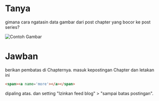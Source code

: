 # Tanya 

 gimana cara ngatasin data gambar dari post chapter yang bocor ke post series? 
 
  ![Contoh Gambar](https://blogger.googleusercontent.com/img/b/R29vZ2xl/AVvXsEirttulL_21ohDcfnqRdjflgG2Da1SWOddwZ_voKI3uo8i893jF5p8Pk7UpX3rri8TNRRYQGU8I2Js3CwzOVma2zuFqt1_3vQTaSLRaKZREapuRpPk-Lkzz1MrBgw-pNmCNw213GB6kQff6CNl7PR_KRWfWKVXgft7CQe3TyuSkW-1z35NF17DOSp0eCEU/s1600/image.png)
 
# Jawban

berikan pembatas di Chapternya.
masuk kepostingan Chapter dan letakan ini
```html
<span><a name='more'></a></span>
```

dipaling atas.
dan setting "Izinkan feed blog" > "sampai batas postingan".